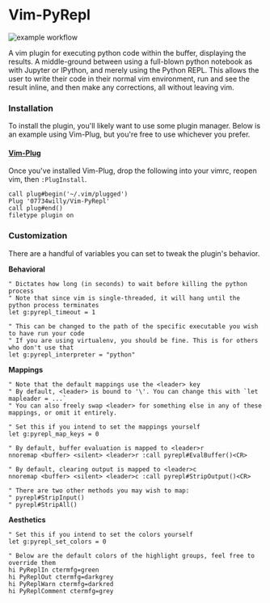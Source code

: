 # Vim-PyRepl 
![example workflow](https://github.com/07734willy/Vim-PyRepl/actions/workflows/python-package.yml/badge.svg)

A vim plugin for executing python code within the buffer, displaying the results. A middle-ground between using a full-blown python notebook as with Jupyter or IPython, and merely using the Python REPL. This allows the user to write their code in their normal vim environment, run and see the result inline, and then make any corrections, all without leaving vim. 

### Installation

To install the plugin, you'll likely want to use some plugin manager. Below is an example using Vim-Plug, but you're free to use whichever you prefer.

#### [**Vim-Plug**](https://github.com/junegunn/vim-plug)

Once you've installed Vim-Plug, drop the following into your vimrc, reopen vim, then `:PlugInstall`.

```vim
call plug#begin('~/.vim/plugged')
Plug '07734willy/Vim-PyRepl'
call plug#end()
filetype plugin on
```

### Customization

There are a handful of variables you can set to tweak the plugin's behavior.

**Behavioral**
```vim
" Dictates how long (in seconds) to wait before killing the python process
" Note that since vim is single-threaded, it will hang until the python process terminates
let g:pyrepl_timeout = 1

" This can be changed to the path of the specific executable you wish to have run your code
" If you are using virtualenv, you should be fine. This is for others who don't use that
let g:pyrepl_interpreter = "python"
```

**Mappings**
```vim
" Note that the default mappings use the <leader> key
" By default, <leader> is bound to '\'. You can change this with `let mapleader = ...`
" You can also freely swap <leader> for something else in any of these mappings, or omit it entirely.

" Set this if you intend to set the mappings yourself
let g:pyrepl_map_keys = 0

" By default, buffer evaluation is mapped to <leader>r
nnoremap <buffer> <silent> <leader>r :call pyrepl#EvalBuffer()<CR>

" By default, clearing output is mapped to <leader>c
nnoremap <buffer> <silent> <leader>c :call pyrepl#StripOutput()<CR>

" There are two other methods you may wish to map:
" pyrepl#StripInput()
" pyrepl#StripAll()
```

**Aesthetics**
```vim
" Set this if you intend to set the colors yourself
let g:pyrepl_set_colors = 0

" Below are the default colors of the highlight groups, feel free to override them
hi PyReplIn ctermfg=green
hi PyReplOut ctermfg=darkgrey
hi PyReplWarn ctermfg=darkred
hi PyReplComment ctermfg=grey
```


